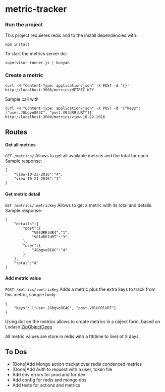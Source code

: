 # metric-tracker

### Run the project

This project requieres redis and to the install dependencies with:
```
npm install
```

To start the metrics server do:
```
supervisor runner.js | bunyan 

```

### Create a metric

```
curl -H "Content-Type: application/json" -X POST -d '{}' http://localhost:3000/metrics/METRIC_KEY
```

Sample call with 
```
curl -H "Content-Type: application/json" -X POST -d '{"keys":["user.JGbgvo8E4C", "post.V0lURRlURT"]}' http://localhost:3000/metrics/view-10-22-2016
```

## Routes


#### Get all metrics

`GET /metrics/` Allows to get all available metrics and the total for each. Sample response:

```
{
	"view-10-22-2016":"4",
	"view-10-21-2016":"1"
}
```

#### Get metric detail

`GET /metrics/:metricKey` Allows to get a metric with its total and details. Sample response:

```
{
	"details":{
		"post":{
			"V0lURRlUR4":"1",
			"V0lURRlURT":"3"
		},
		"user":{
			"JGbgvo8E4C":"4"
		}
	},
	"total":"4"
}
```

#### Add metric value

`POST /metrics/:metricKey` Adds a metric plus the extra keys to track from this metric, sample body:

```
{
	"keys": ["user.JGbgvo8E4C", "post.V0lURRlURT"]
}
```

Using dot on the metrics allows to create metrics in a object form, based on Lodash [ZipObjectDeep](https://lodash.com/docs/4.16.4#zipObjectDeep)

All metric values are store in redis with a ttl(time to live) of 3 days.

## To Dos

- [Done]Add Mongo action tracket over redis condenced metrics
- [Done]Add Auth to request with a user, token file
- Add env errors for prod and for dev
- Add config for redis and mongo dbs
- Add tests for actions and metrics

